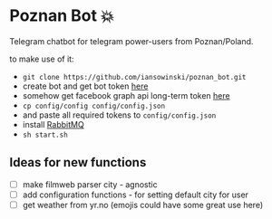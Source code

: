 # Poznan Bot 💥

Telegram chatbot for telegram power-users from Poznan/Poland.

to make use of it:

- ```git clone https://github.com/iansowinski/poznan_bot.git```
- create bot and get bot token [here](http://telegram.me/BotFather)
- somehow get facebook graph api long-term token [here](developers.facebook.com)
- ```cp config/config config/config.json```
- and paste all required tokens to  ```config/config.json```
- install [RabbitMQ](rabbitmq.com)
- ```sh start.sh```

## Ideas for new functions
  
  - [ ] make filmweb parser city - agnostic
  - [ ] add configuration functions - for setting default city for user
  - [ ] get weather from yr.no (emojis could have some great use here)